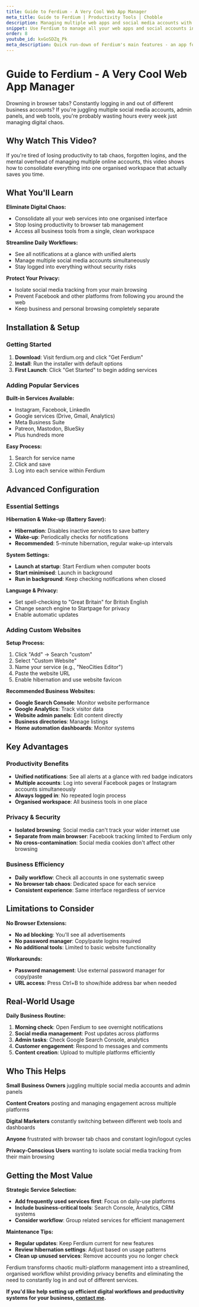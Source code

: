 ```yaml
---
title: Guide to Ferdium - A Very Cool Web App Manager
meta_title: Guide to Ferdium | Productivity Tools | Chobble
description: Managing multiple web apps and social media accounts with Ferdium
snippet: Use Ferdium to manage all your web apps and social accounts in one place
order: 8
youtube_id: kxGoSDZq_Pk
meta_description: Quick run-down of Ferdium's main features - an app for managing social media accounts and frequently visited websites
---
```


# Guide to Ferdium - A Very Cool Web App Manager

Drowning in browser tabs? Constantly logging in and out of different business accounts? If you're juggling multiple social media accounts, admin panels, and web tools, you're probably wasting hours every week just managing digital chaos.

## Why Watch This Video?

If you're tired of losing productivity to tab chaos, forgotten logins, and the mental overhead of managing multiple online accounts, this video shows how to consolidate everything into one organised workspace that actually saves you time.

## What You'll Learn

**Eliminate Digital Chaos:**
- Consolidate all your web services into one organised interface
- Stop losing productivity to browser tab management
- Access all business tools from a single, clean workspace

**Streamline Daily Workflows:**
- See all notifications at a glance with unified alerts
- Manage multiple social media accounts simultaneously
- Stay logged into everything without security risks

**Protect Your Privacy:**
- Isolate social media tracking from your main browsing
- Prevent Facebook and other platforms from following you around the web
- Keep business and personal browsing completely separate

## Installation & Setup

### Getting Started
1. **Download**: Visit ferdium.org and click "Get Ferdium"
2. **Install**: Run the installer with default options
3. **First Launch**: Click "Get Started" to begin adding services

### Adding Popular Services
**Built-in Services Available:**
- Instagram, Facebook, LinkedIn
- Google services (Drive, Gmail, Analytics)
- Meta Business Suite
- Patreon, Mastodon, BlueSky
- Plus hundreds more

**Easy Process:**
1. Search for service name
2. Click and save
3. Log into each service within Ferdium

## Advanced Configuration

### Essential Settings

**Hibernation & Wake-up (Battery Saver):**
- **Hibernation**: Disables inactive services to save battery
- **Wake-up**: Periodically checks for notifications
- **Recommended**: 5-minute hibernation, regular wake-up intervals

**System Settings:**
- **Launch at startup**: Start Ferdium when computer boots
- **Start minimised**: Launch in background
- **Run in background**: Keep checking notifications when closed

**Language & Privacy:**
- Set spell-checking to "Great Britain" for British English
- Change search engine to Startpage for privacy
- Enable automatic updates

### Adding Custom Websites

**Setup Process:**
1. Click "Add" → Search "custom"
2. Select "Custom Website"
3. Name your service (e.g., "NeoCities Editor")
4. Paste the website URL
5. Enable hibernation and use website favicon

**Recommended Business Websites:**
- **Google Search Console**: Monitor website performance
- **Google Analytics**: Track visitor data
- **Website admin panels**: Edit content directly
- **Business directories**: Manage listings
- **Home automation dashboards**: Monitor systems

## Key Advantages

### Productivity Benefits
- **Unified notifications**: See all alerts at a glance with red badge indicators
- **Multiple accounts**: Log into several Facebook pages or Instagram accounts simultaneously
- **Always logged in**: No repeated login process
- **Organised workspace**: All business tools in one place

### Privacy & Security
- **Isolated browsing**: Social media can't track your wider internet use
- **Separate from main browser**: Facebook tracking limited to Ferdium only
- **No cross-contamination**: Social media cookies don't affect other browsing

### Business Efficiency
- **Daily workflow**: Check all accounts in one systematic sweep
- **No browser tab chaos**: Dedicated space for each service
- **Consistent experience**: Same interface regardless of service

## Limitations to Consider

**No Browser Extensions:**
- **No ad blocking**: You'll see all advertisements
- **No password manager**: Copy/paste logins required
- **No additional tools**: Limited to basic website functionality

**Workarounds:**
- **Password management**: Use external password manager for copy/paste
- **URL access**: Press Ctrl+B to show/hide address bar when needed

## Real-World Usage

**Daily Business Routine:**
1. **Morning check**: Open Ferdium to see overnight notifications
2. **Social media management**: Post updates across platforms
3. **Admin tasks**: Check Google Search Console, analytics
4. **Customer engagement**: Respond to messages and comments
5. **Content creation**: Upload to multiple platforms efficiently

## Who This Helps

**Small Business Owners** juggling multiple social media accounts and admin panels

**Content Creators** posting and managing engagement across multiple platforms

**Digital Marketers** constantly switching between different web tools and dashboards

**Anyone** frustrated with browser tab chaos and constant login/logout cycles

**Privacy-Conscious Users** wanting to isolate social media tracking from their main browsing

## Getting the Most Value

**Strategic Service Selection:**
- **Add frequently used services first**: Focus on daily-use platforms
- **Include business-critical tools**: Search Console, Analytics, CRM systems
- **Consider workflow**: Group related services for efficient management

**Maintenance Tips:**
- **Regular updates**: Keep Ferdium current for new features
- **Review hibernation settings**: Adjust based on usage patterns
- **Clean up unused services**: Remove accounts you no longer check

Ferdium transforms chaotic multi-platform management into a streamlined, organised workflow whilst providing privacy benefits and eliminating the need to constantly log in and out of different services.

**If you'd like help setting up efficient digital workflows and productivity systems for your business, [contact me](/contact/).**